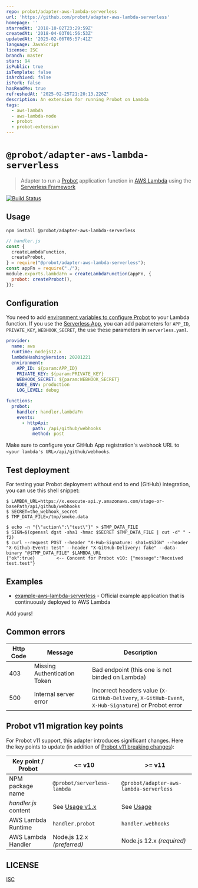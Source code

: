 ```yaml
---
repo: probot/adapter-aws-lambda-serverless
url: 'https://github.com/probot/adapter-aws-lambda-serverless'
homepage: ''
starredAt: '2018-10-02T23:29:59Z'
createdAt: '2018-04-03T01:56:53Z'
updatedAt: '2025-02-06T05:57:41Z'
language: JavaScript
license: ISC
branch: master
stars: 94
isPublic: true
isTemplate: false
isArchived: false
isFork: false
hasReadMe: true
refreshedAt: '2025-02-25T21:20:13.226Z'
description: An extension for running Probot on Lambda
tags:
  - aws-lambda
  - aws-lambda-node
  - probot
  - probot-extension
---
```


# `@probot/adapter-aws-lambda-serverless`

> Adapter to run a [Probot](https://probot.github.io/) application function in [AWS Lambda](https://aws.amazon.com/lambda/) using the [Serverless Framework](https://github.com/serverless/serverless)

[![Build Status](https://github.com/probot/adapter-aws-lambda-serverless/workflows/Test/badge.svg)](https://github.com/probot/adapter-aws-lambda-serverless/actions)

## Usage

```shell
npm install @probot/adapter-aws-lambda-serverless
```

```javascript
// handler.js
const {
  createLambdaFunction,
  createProbot,
} = require("@probot/adapter-aws-lambda-serverless");
const appFn = require("./");
module.exports.lambdaFn = createLambdaFunction(appFn, {
  probot: createProbot(),
});
```

## Configuration

You need to add [environment variables to configure Probot](https://probot.github.io/docs/configuration/) to your Lambda function. If you use the [Serverless App](https://app.serverless.com/), you can add parameters for `APP_ID`, `PRIVATE_KEY`, `WEBHOOK_SECRET`, the use these parameters in `serverless.yaml`.

```yml
provider:
  name: aws
  runtime: nodejs12.x
  lambdaHashingVersion: 20201221
  environment:
    APP_ID: ${param:APP_ID}
    PRIVATE_KEY: ${param:PRIVATE_KEY}
    WEBHOOK_SECRET: ${param:WEBHOOK_SECRET}
    NODE_ENV: production
    LOG_LEVEL: debug

functions:
  probot:
    handler: handler.lambdaFn
    events:
      - httpApi:
          path: /api/github/webhooks
          method: post
```

Make sure to configure your GitHub App registration's webhook URL to `<your lambda's URL>/api/github/webhooks`.

## Test deployment

For testing your Probot deployment without end to end (GitHub) integration, you can use this shell snippet:

```shell
$ LAMBDA_URL=https://x.execute-api.y.amazonaws.com/stage-or-basePath/api/github/webhooks
$ SECRET=the_webhook_secret
$ TMP_DATA_FILE=/tmp/smoke.data

$ echo -n "{\"action\":\"test\"}" > $TMP_DATA_FILE
$ SIGN=$(openssl dgst -sha1 -hmac $SECRET $TMP_DATA_FILE | cut -d" " -f2)
$ curl --request POST --header "X-Hub-Signature: sha1=$SIGN" --header "X-Github-Event: test" --header "X-GitHub-Delivery: fake" --data-binary "@$TMP_DATA_FILE" $LAMBDA_URL
{"ok":true}        <-- Concent for Probot v10: {"message":"Received test.test"}
```

## Examples

- [example-aws-lambda-serverless](https://github.com/probot/example-aws-lambda-serverless/#readme) - Official example application that is continuously deployed to AWS Lambda

Add yours!

## Common errors

| Http Code | Message                      | Description                                                                                        |
| --------- | ---------------------------- | -------------------------------------------------------------------------------------------------- |
| 403       | Missing Authentication Token | Bad endpoint (this one is not binded on Lambda)                                                    |
| 500       | Internal server error        | Incorrect headers value (`X-GitHub-Delivery`, `X-GitHub-Event`, `X-Hub-Signature`) or Probot error |

## Probot v11 migration key points

For Probot v11 support, this adapter introduces significant changes. Here the key points to update (in addition of [Probot v11 breaking changes](https://github.com/probot/probot/releases/tag/v11.0.0)):

| Key point / Probot   | <= v10                                                                                      | >= v11                                  |
| -------------------- | ------------------------------------------------------------------------------------------- | --------------------------------------- |
| NPM package name     | `@probot/serverless-lambda`                                                                 | `@probot/adapter-aws-lambda-serverless` |
| _handler.js_ content | See [Usage v1.x](https://github.com/probot/adapter-aws-lambda-serverless/tree/v1.0.2#usage) | See [Usage](#usage)                     |
| AWS Lambda Runtime   | `handler.probot`                                                                            | `handler.webhooks`                      |
| AWS Lambda Handler   | Node.js 12.x _(preferred)_                                                                  | Node.js 12.x _(required)_               |

## LICENSE

[ISC](LICENSE)
